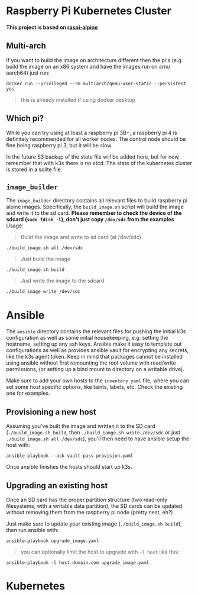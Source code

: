 # Raspberry Pi Kubernetes Cluster
__This project is based on [raspi-alpine](https://github.com/raspi-alpine/builder)__

## Multi-arch
If you want to build the image on architecture different then the pi's (e.g. build the image on an x86 system and have the images run on arm/ aarch64) just run:
```
docker run --privileged --rm multiarch/qemu-user-static --persistent yes
```
> this is already installed if using docker desktop

## Which pi?

While you can try using at least a raspberry pi 3B+, a raspberry pi 4 is definitely recommended for all worker nodes. The control node should be fine being raspberry pi 3, but it will be slow.

In the future S3 backup of the state file will be added here, but for now, remember that with k3s there is no etcd. The state of the kubernetes cluster is stored in a sqlite file.

## `image_builder`
The `image_builder` directory contains all relevant files to build raspberry pi alpine images. Specifically, the `build_image.sh` script will build the image and write it to the sd card.
**Please remember to check the device of the sdcard (`sudo fdisk -l`), don't just copy `/dev/sdc` from the examples**
Usage:
> Build the image and write to sd card (at /dev/sdc)
```shell
./build_image.sh all /dev/sdc
```

> Just build the image
```shell
./build_image.sh build
```

> Just write the image to the sdcard
```shell
./build_image write /dev/sdc
```

# Ansible
The `ansible` directory contains the relevant files for pushing the initial k3s configuration as well as some initial housekeeping, e.g. setting the hostname, setting up any ssh keys. Ansible make it easy to template out configurations as well as provides ansible vault for encrypting any secrets, like the k3s agent token. Keep in mind that packages cannot be installed using ansible without first remounting the root volume with read/write permissions, (or setting up a bind mount to directory on a writable drive).

Make sure to add your own hosts to the `inventory.yaml` file, where you can set some host specific options, like taints, labels, etc. Check the existing one for examples.

## Provisioning a new host
Assuming you've built the image and written it to the SD card (`./build_image.sh build`, then `./build_iamge.sh write /dev/sdc` or just `./build_image.sh all /dev/sdc`), you'll then need to have ansible setup the host with:
```shell
ansible-playbook --ask-vault-pass provision.yaml
```
Once ansible finishes the hosts should start up k3s.

## Upgrading an existing host
Once an SD card has the proper partition structure (two read-only filesystems, with a writable data partition), the SD cards can be updated without removing them from the raspberry pi node (pretty neat, eh?)

Just make sure to update your existing image (`./build_image.sh build`), then run ansible with:
```shell
ansible-playbook upgrade_image.yaml
```
> you can optionally limit the host to upgrade with `-l host` like this:
```shell
ansible-playbook -l host.domain.com upgrade_image.yaml
```

# Kubernetes

